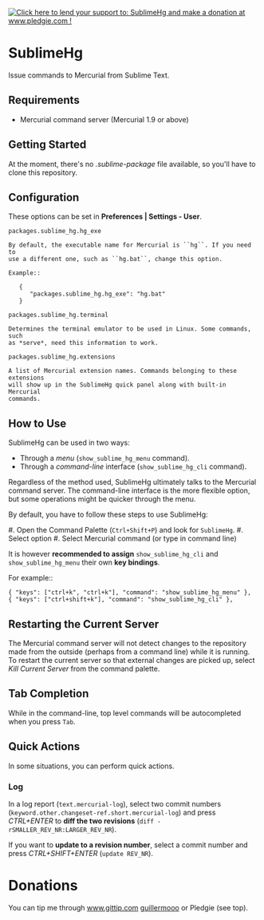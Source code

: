 <a href='http://www.pledgie.com/campaigns/19374'><img alt='Click here to lend your support to: SublimeHg and make a donation at www.pledgie.com !' src='http://www.pledgie.com/campaigns/19374.png?skin_name=chrome' border='0' /></a>

# SublimeHg

Issue commands to Mercurial from Sublime Text.


## Requirements

* Mercurial command server (Mercurial 1.9 or above)


## Getting Started

<!-- [Download](https://bitbucket.org/guillermooo/sublimehg/downloads/SublimeHg.sublime-package) and install SublimeHg. (See the [installation instructions](http://docs.sublimetext.info/en/latest/extensibility/packages.html#installation-of-sublime-package-files) for *.sublime-package* files.) -->

At the moment, there's no *.sublime-package* file available, so you'll have to clone this repository.

## Configuration

These options can be set in **Preferences | Settings - User**.

``packages.sublime_hg.hg_exe``

	By default, the executable name for Mercurial is ``hg``. If you need to
	use a different one, such as ``hg.bat``, change this option.

	Example::

	   {
	      "packages.sublime_hg.hg_exe": "hg.bat"
	   }

``packages.sublime_hg.terminal``

	Determines the terminal emulator to be used in Linux. Some commands, such
	as *serve*, need this information to work.

``packages.sublime_hg.extensions``

	A list of Mercurial extension names. Commands belonging to these extensions
	will show up in the SublimeHg quick panel along with built-in Mercurial
	commands.


## How to Use

SublimeHg can be used in two ways:

- Through a *menu* (``show_sublime_hg_menu`` command).
- Through a *command-line* interface (``show_sublime_hg_cli`` command).

Regardless of the method used, SublimeHg ultimately talks to the Mercurial
command server. The command-line interface is the more flexible option, but
some operations might be quicker through the menu.

By default, you have to follow these steps to use SublimeHg:

#. Open the Command Palette (``Ctrl+Shift+P``) and look for ``SublimeHg``.
#. Select option
#. Select Mercurial command (or type in command line)

It is however **recommended to assign** ``show_sublime_hg_cli`` and
``show_sublime_hg_menu`` their own **key bindings**.

For example::

	{ "keys": ["ctrl+k", "ctrl+k"], "command": "show_sublime_hg_menu" },
	{ "keys": ["ctrl+shift+k"], "command": "show_sublime_hg_cli" },


## Restarting the Current Server

The Mercurial command server will not detect changes to the repository made
from the outside (perhaps from a command line) while it is running. To restart
the current server so that external changes are picked up, select
*Kill Current Server* from the command palette.

## Tab Completion

While in the command-line, top level commands will be autocompleted when you
press ``Tab``.


## Quick Actions

In some situations, you can perform quick actions.

### Log

In a log report (``text.mercurial-log``), select two commit numbers (``keyword.other.changeset-ref.short.mercurial-log``)
and press *CTRL+ENTER* to **diff the two revisions** (``diff -rSMALLER_REV_NR:LARGER_REV_NR``).

If you want to **update to a revision number**, select a commit number and press *CTRL+SHIFT+ENTER* (``update REV_NR``).


Donations
=========

You can tip me through www.gittip.com [guillermooo](http://www.gittip.com/guillermooo/) or Pledgie (see top).
	